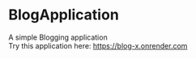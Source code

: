 # BlogApplication
A simple Blogging application <br>
Try this application here: https://blog-x.onrender.com

